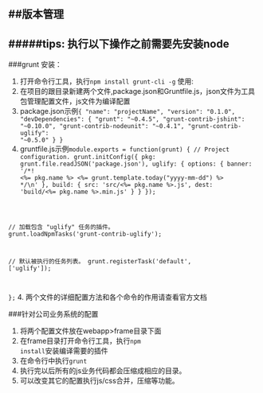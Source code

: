 ##版本管理
-----
#####tips: 执行以下操作之前需要先安装node
-----
###grunt
安装：
1. 打开命令行工具，执行<code>npm install grunt-cli -g</code>
使用:
1. 在项目的跟目录新建两个文件,package.json和Gruntfile.js，json文件为工具包管理配置文件，js文件为编译配置
2. package.json示例<code>{
  "name": "projectName",
  "version": "0.1.0",
  "devDependencies": {
    "grunt": "~0.4.5",
    "grunt-contrib-jshint": "~0.10.0",
    "grunt-contrib-nodeunit": "~0.4.1",
    "grunt-contrib-uglify": "~0.5.0"
  }
}</code>
3. gruntfile.js示例<code>module.exports = function(grunt) {
  // Project configuration.
  grunt.initConfig({
    pkg: grunt.file.readJSON('package.json'),
    uglify: {
      options: {
        banner: '/*! <%= pkg.name %> <%= grunt.template.today("yyyy-mm-dd") %> */\n'
      },
      build: {
        src: 'src/<%= pkg.name %>.js',
        dest: 'build/<%= pkg.name %>.min.js'
      }
    }
  });

  // 加载包含 "uglify" 任务的插件。
  grunt.loadNpmTasks('grunt-contrib-uglify');

  // 默认被执行的任务列表。
  grunt.registerTask('default', ['uglify']);

};</code>
4. 两个文件的详细配置方法和各个命令的作用请查看官方文档

###针对公司业务系统的配置
1. 将两个配置文件放在webapp>frame目录下面
2. 在frame目录打开命令行工具，执行<code>npm install</code>安装编译需要的插件
3. 在命令行中执行<code>grunt</code>
4. 执行完以后所有的js业务代码都会压缩成相应的目录。
5. 可以改变其它的配置执行js/css合并，压缩等功能。
